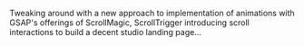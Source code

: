 Tweaking around with a new approach to implementation of animations with GSAP's offerings of ScrollMagic, ScrollTrigger introducing scroll interactions to build a decent studio landing page...
